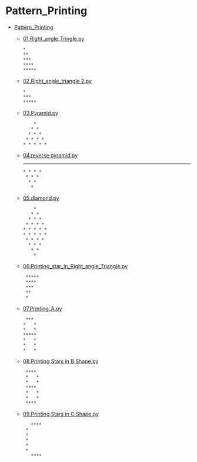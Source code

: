 # Pattern_Printing

- [Pattern_Printing](https://github.com/Kushal997-das/Pattern_Printing) 
  - [01.Right_angle_Tringle.py  ](https://github.com/Kushal997-das/Pattern_Printing/blob/master/01.Right_angle_Tringle.py)<br>
     
        *
        **
        ***
        ****
        *****
        
  - [02.Right_angle_triangle 2.py](https://github.com/Kushal997-das/Pattern_Printing/blob/master/02.Right_angle_triangle%202.py)<br>
      
        *
        ***
        *****
        
   - [03.Pyramid.py](https://github.com/Kushal997-das/Pattern_Printing/blob/master/03.Pyramid.py)<br>
         
             *
            * *
           * * *
          * * * *
         * * * * *
         
   - [04.reverse pyramid.py ](https://github.com/Kushal997-das/Pattern_Printing/blob/master/04.reverse%20pyramid.py)
        
        * * * * *
         * * * *
          * * *
           * *
            *
            
   - [05.diamond.py ](https://github.com/Kushal997-das/Pattern_Printing/blob/master/05.diamond.py)
   
             *
            * *
           * * *
          * * * *
         * * * * *
         * * * * *
          * * * *
           * * *
            * *
             *
             
    - [06.Printing_star_in_Right_angle_Triangle.py](https://github.com/Kushal997-das/Pattern_Printing/blob/master/06.Printing_star_in_Right_angle_Triangle.py)        
    
           *****
           ****
           ***
           **
           *
           
           
     - [07.Printing_A.py ](https://github.com/Kushal997-das/Pattern_Printing/blob/master/07.Printing_A.py)
     
            ***
           *   *
           *   *
           *****
           *   *
           *   *
           *   *
      
      
     - [08.Printing Stars in B Shape.py](https://github.com/Kushal997-das/Pattern_Printing/blob/master/08.Printing%20Stars%20%20in%20B%20Shape.py)
            
            **** 
            *   *
            *   *
            **** 
            *   *
            *   *
            **** 
            
     - [09.Printing Stars in C Shape.py](https://github.com/Kushal997-das/Pattern_Printing/blob/master/09.Printing%20Stars%20in%20C%20Shape.py)   
      
      
          
              ****
            *
            *
            *
            *
            *
              ****
             
        
      
 
 
    

